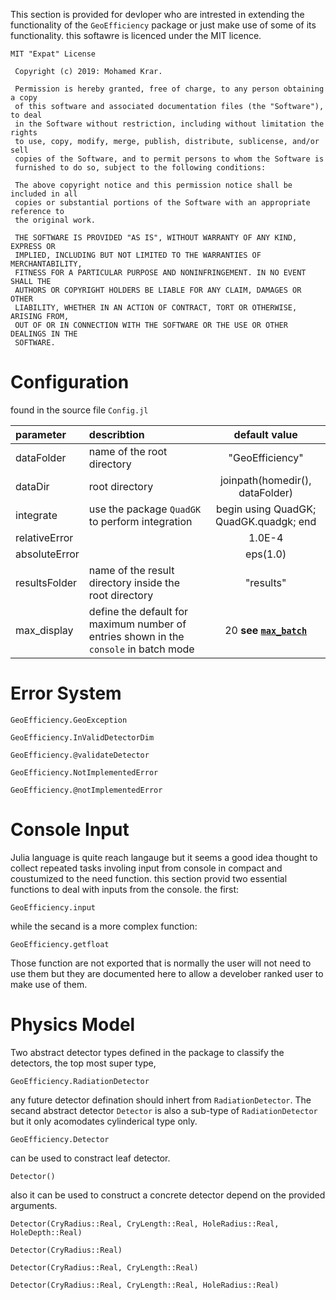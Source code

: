 This section is provided for devloper who are intrested in extending the functionality of the `GeoEfficiency` package or just make use of some of its functionality. this softawre is licenced under
the MIT licence. 

```
MIT "Expat" License

 Copyright (c) 2019: Mohamed Krar.
 
 Permission is hereby granted, free of charge, to any person obtaining a copy
 of this software and associated documentation files (the "Software"), to deal
 in the Software without restriction, including without limitation the rights
 to use, copy, modify, merge, publish, distribute, sublicense, and/or sell
 copies of the Software, and to permit persons to whom the Software is
 furnished to do so, subject to the following conditions:
 
 The above copyright notice and this permission notice shall be included in all
 copies or substantial portions of the Software with an appropriate reference to 
 the original work.
 
 THE SOFTWARE IS PROVIDED "AS IS", WITHOUT WARRANTY OF ANY KIND, EXPRESS OR
 IMPLIED, INCLUDING BUT NOT LIMITED TO THE WARRANTIES OF MERCHANTABILITY,
 FITNESS FOR A PARTICULAR PURPOSE AND NONINFRINGEMENT. IN NO EVENT SHALL THE
 AUTHORS OR COPYRIGHT HOLDERS BE LIABLE FOR ANY CLAIM, DAMAGES OR OTHER
 LIABILITY, WHETHER IN AN ACTION OF CONTRACT, TORT OR OTHERWISE, ARISING FROM,
 OUT OF OR IN CONNECTION WITH THE SOFTWARE OR THE USE OR OTHER DEALINGS IN THE
 SOFTWARE.
```

# Configuration

found in the source file `Config.jl`

parameter | describtion| default value
:----------|:------------|:--------------:
dataFolder | name of the root directory | "GeoEfficiency"
dataDir    |  root directory            | joinpath(homedir(), dataFolder)
integrate  |  use the package `QuadGK` to perform integration | begin using QuadGK; QuadGK.quadgk; end
relativeError |                         | 1.0E-4  
absoluteError |                         | eps(1.0)
resultsFolder | name of the result directory inside the root directory | "results"  
max_display   | define the default for maximum number of entries shown in the `console` in batch mode | 20 **see [`max_batch`](@ref)**

# Error System

```@docs
GeoEfficiency.GeoException
```

```@docs
GeoEfficiency.InValidDetectorDim
```

```@docs
GeoEfficiency.@validateDetector
```

```@docs
GeoEfficiency.NotImplementedError
```

```@docs
GeoEfficiency.@notImplementedError

```

# Console Input
Julia language is quite reach langauge but it seems a good idea thought to collect repeated tasks involing input from console in compact and coustumized to the need function.
this section provid two essential functions to deal with inputs from the console. the first:

```@docs
GeoEfficiency.input
```

while the secand is a more complex function:

```@docs
GeoEfficiency.getfloat
```

Those function are not exported that is normally the user will not need to use them but they are documented here to allow a develober ranked user to make use of them.

# Physics Model

Two abstract detector types defined in the package to classify the detectors, the top most super type,

```@docs
GeoEfficiency.RadiationDetector
```

any future detector defination should inhert from `RadiationDetector`. The secand abstract detector   `Detector` is also a sub-type of `RadiationDetector` but it only acomodates cylinderical type only.

```@docs
GeoEfficiency.Detector
```

can be used to constract leaf detector.

```@docs
Detector()
```

also it can be used to construct a concrete detector depend on the provided arguments.

```@docs
Detector(CryRadius::Real, CryLength::Real, HoleRadius::Real, HoleDepth::Real)
```

```@docs
Detector(CryRadius::Real)
```

```@docs
Detector(CryRadius::Real, CryLength::Real)
```

```@docs
Detector(CryRadius::Real, CryLength::Real, HoleRadius::Real)
```
